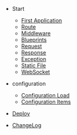 - Start
  - [First Application](quickstart.md)
  - [Route](routing.md)
  - [Middleware](middleware.md)
  - [Blueprints](blueprints.md)
  - [Request](request.md)
  - [Response](response.md)
  - [Exception](exception.md)
  - [Static File](static.md)
  - [WebSocket](websocket.md)

- configuration
  - [Configuration Load](configuration_load.md)
  - [Configuration Items](configuration.md)

- [Deploy](deploy.md)

- [ChangeLog](changelog.md)

